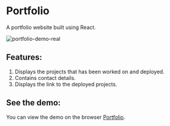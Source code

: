 # Portfolio



A portfolio website built using React.

![portfolio-demo-real](https://user-images.githubusercontent.com/54344301/188274579-7020c1b2-ac63-42e9-a46b-709f96332cb7.gif)


## Features:
1. Displays the projects that has been worked on and deployed.
2. Contains contact details.
3. Displays the link to the deployed projects.


## See the demo:

You can view the demo on the browser [Portfolio](https://ezinne-portfolio.netlify.app/).

